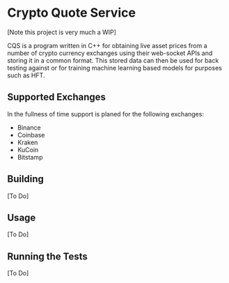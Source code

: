 # Crypto Quote Service

[Note this project is very much a WIP]

CQS is a program written in C++ for obtaining live asset prices from a number of crypto currency exchanges using their web-socket APIs and storing it in a common format.
This stored data can then be used for back testing against or for training machine learning based models for purposes such as HFT.

## Supported Exchanges

In the fullness of time support is planed for the following exchanges:

* Binance
* Coinbase
* Kraken
* KuCoin
* Bitstamp

## Building 

[To Do]

## Usage

[To Do]

## Running the Tests

[To Do]

